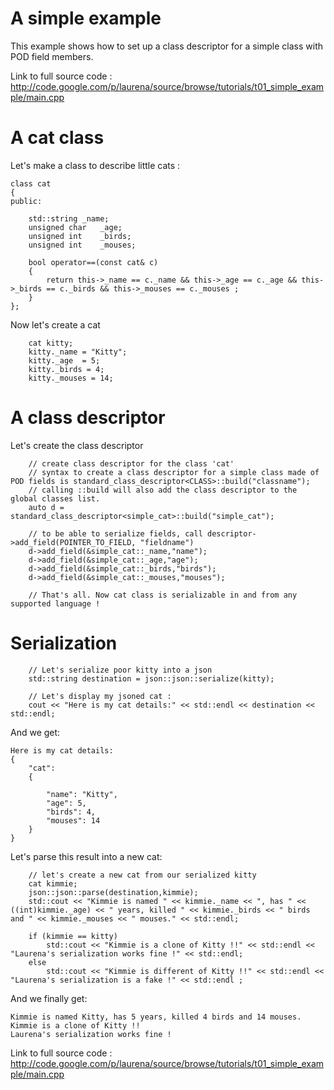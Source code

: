 # A simple example #

This example shows how to set up a class descriptor for a simple class with POD field members.

Link to full source code : http://code.google.com/p/laurena/source/browse/tutorials/t01_simple_example/main.cpp

# A cat class #

Let's make a class to describe little cats :
```
class cat 
{
public:

	std::string	_name;
	unsigned char	_age;
	unsigned int	_birds;
	unsigned int	_mouses;

	bool operator==(const cat& c)
	{
		return this->_name == c._name && this->_age == c._age && this->_birds == c._birds && this->_mouses == c._mouses ;
	}
};
```

Now let's create a cat

```
	cat kitty;
	kitty._name = "Kitty";
	kitty._age  = 5;
	kitty._birds = 4;
	kitty._mouses = 14;
```

# A class descriptor #

Let's create the class descriptor

```
    // create class descriptor for the class 'cat'
    // syntax to create a class descriptor for a simple class made of POD fields is standard_class_descriptor<CLASS>::build("classname");
    // calling ::build will also add the class descriptor to the global classes list.
    auto d = standard_class_descriptor<simple_cat>::build("simple_cat");

	// to be able to serialize fields, call descriptor->add_field(POINTER_TO_FIELD, "fieldname")
    d->add_field(&simple_cat::_name,"name");
    d->add_field(&simple_cat::_age,"age");
    d->add_field(&simple_cat::_birds,"birds");
    d->add_field(&simple_cat::_mouses,"mouses");

    // That's all. Now cat class is serializable in and from any supported language !
```

# Serialization #

```
    // Let's serialize poor kitty into a json
    std::string destination = json::json::serialize(kitty);

    // Let's display my jsoned cat :
    cout << "Here is my cat details:" << std::endl << destination << std::endl;
```

And we get:

```
Here is my cat details:
{
	"cat":
	{

		"name": "Kitty",
		"age": 5,
		"birds": 4,
		"mouses": 14
	}
}
```

Let's parse this result into a new cat:

```
	// let's create a new cat from our serialized kitty 
	cat kimmie;
	json::json::parse(destination,kimmie);
	std::cout << "Kimmie is named " << kimmie._name << ", has " << ((int)kimmie._age) << " years, killed " << kimmie._birds << " birds and " << kimmie._mouses << " mouses." << std::endl;

	if (kimmie == kitty)
		std::cout << "Kimmie is a clone of Kitty !!" << std::endl << "Laurena's serialization works fine !" << std::endl;
	else
		std::cout << "Kimmie is different of Kitty !!" << std::endl << "Laurena's serialization is a fake !" << std::endl ;
```

And we finally get:

```
Kimmie is named Kitty, has 5 years, killed 4 birds and 14 mouses.
Kimmie is a clone of Kitty !!
Laurena's serialization works fine !
```

Link to full source code : http://code.google.com/p/laurena/source/browse/tutorials/t01_simple_example/main.cpp
